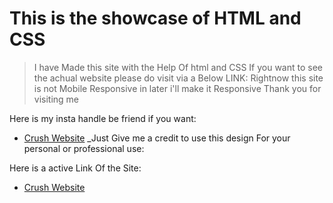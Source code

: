 # This is the showcase of HTML and CSS

>I have Made this site with the Help Of html and CSS
>If you want to see the achual website please do visit via a Below LINK:
>Rightnow this site is not Mobile Responsive in later i'll make it Responsive
>Thank you for visiting me

Here is my insta handle be friend if you want:
 - [Crush Website](i._am._at)
_Just Give me a credit to use this design For your personal or professional use:
>
Here is a active Link Of the Site:
- [Crush Website](https://crushio.netlify.app)


